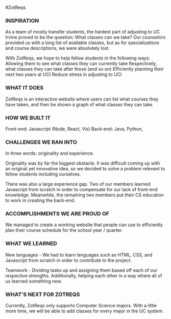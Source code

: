 #ZotReqs
<h3>INSPIRATION</h3>
<p>
As a team of mostly transfer students, the hardest part of adjusting to UC Irvine proved to be the question: What classes can we take? Our counselors provided us with a long list of available classes, but as for specializations and course descriptions, we were absolutely lost.
</p>
<p>
With ZotReqs, we hope to help fellow students in the following ways: Allowing them to see what classes they can currently take Respectively, what classes they can take after those (and so on) Efficiently planning their next two years at UCI Reduce stress in adjusting to UCI
  </p>

<h3>WHAT IT DOES</h3>
ZotReqs is an interactive website where users can list what courses they have taken, and then be shown a graph of what classes they can take.

<h3>HOW WE BUILT IT</h3>
Front-end: Javascript (Node, React, Vis) Back-end: Java, Python,

<h3>CHALLENGES WE RAN INTO</h3>
In three words: originality and experience.

Originality was by far the biggest obstacle. It was difficult coming up with an original yet innovative idea, so we decided to solve a problem relevant to fellow students including ourselves.

There was also a large experience gap. Two of our members learned Javascript from scratch in order to compensate for our lack of front-end knowledge. Meanwhile, the remaining two members put their CS education to work in creating the back-end.

<h3>ACCOMPLISHMENTS WE ARE PROUD OF</h3>
We managed to create a working website that people can use to efficiently plan their course schedule for the school year / quarter.

<h3>WHAT WE LEARNED</h3>
New languages - We had to learn languages such as HTML, CSS, and Javascript from scratch in order to contribute to the project.

Teamwork - Dividing tasks up and assigning them based off each of our respective strengths. Additionally, helping each other in a way where all of us learned something new.

<h3>WHAT’S NEXT FOR ZOTREQS</h3>
Currently, ZotReqs only supports Computer Science majors. With a little more time, we will be able to add classes for every major in the UC system.
